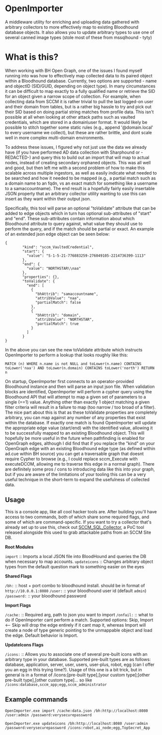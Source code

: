 # OpenImporter

A middleware utility for enriching and uploading data gathered with arbitrary collectors to more effectively map to existing Bloodhound database objects. It also allows you to update arbitrary types to use one of several canned image types (stole most of these from mssqlhound - tyty)

# What is this?

When working with BH Open Graph, one of the issues I found myself running into was how to effectively map collected data to its paired object within a Bloodhound database. Currently, two options are supported - name and objectID (SID/GUID, depending on object type). In many circumstances it can be difficult to map exactly to a fully qualified name or retrieve the SID for an object given a narrow scope of collection. For example, when collecting data from SCCM it is rather trivial to pull the last logged-on user and their domain from tables, but is a rather big hassle to try and pick out their SID based on doing partial string matches from profile data. This isn't possible at all when looking at other attack paths such as vaulted credentials, which are stored in a domain\user format. It would likely be possible to stitch together some static rules (e.g., append '@domain.local' to every username we collect), but these are rather brittle, and dont scale well in more complex multi-domain environments. 

To address these issues, I figured why not just use the data we already have (if you have performed AD data collection with Sharphound or -REDACTED-) and query this to build out an import that will map to actual nodes, instead of creating secondary orphaned objects. This was all well and good, but then left me with a second problem of how to make this scalable across multiple ingestors, as well as easily indicate what needed to be searched and how it needed to be mapped (e.g., a partial match such as a domain name to an fqdn, vs an exact match for something like a username to a samaccountname). The end result is a hopefully fairly easily insertable JSON property that an arbitrary collector utility wanting to use this can insert as they want within their output json. 

Specifically, this tool will parse an optional "toValidate" attribute that can be added to edge objects which in turn has optional sub-attributes of "start" and "end". These sub-attributes contain information about which Bloodhound attribute to query against, what value they should use to perform the query, and if the match should be partial or exact. An example of an extended json edge object can be seen below:

```
{
        "kind": "sccm_VaultedCredential",
        "start": {
          "value": "S-1-5-21-776883259-276049105-2214736399-1113"
        },
        "end": {
          "value": "NORTHSTAR\\naa"
        },
        "properties": {},
        "toValidate": {
          "end": [
            {
              "bhAttrib": "samaccountname",
              "attribValue": "naa",
              "partialMatch": false
            },
            {
              "bhAttrib": "domain",
              "attribValue": "NORTHSTAR",
              "partialMatch": true
            }
          ]
        }
}
```

In the above you can see the new toValidate attribute which instructs OpenImporter to perform a lookup that looks roughly like this:

`MATCH (n) WHERE n.name is not NULL and toLower(n.name) CONTAINS toLower('naa') AND toLower(n.domain) CONTAINS toLower('north') RETURN n`

On startup, OpenImporter first connects to an operator-provided Bloodhound instance and then will parse an input json file. When validation blocks are identified, OpenImporter will perform a cypher query using the Bloodhound API that will attempt to map a given set of parameters to a single (==1) value. Anything other than exactly 1 object matching a given filter criteria will result in a failure to map (too narrow / too broad of a filter). The nice part about this is that as these toValidate properties are completely arbitrary, you can map against any number of any properties that exist within the database. If exactly one match is found OpenImporter will update the appropriate edge value (start/end) with the identified value, allowing it to be successfully mapped to an existing Bloodhound object. This will hopefully be more useful in the future when pathfinding is enabled for OpenGraph edges, although I did find that if you replace the "kind" on your OpenGraph edge with an existing Bloodhound edge type (as defined within ad.cue within BH source) you can get a traversable graph that doesnt require Cypher to browse (e.g., I could replace sccm_Execute with executeDCOM, allowing me to traverse this edge in a normal graph). There are definitely some pros / cons to introducing data like this into your graph, but if you are aware of the limitations of your tooling this can be a very useful technique in the short-term to expand the usefulness of collected data.

## Usage

This is a console app, like all cool hacker tools are. After building you'll have access to two commands, both of which share some required flags, and some of which are command-specific. If you want to try a collector that's already set up to use this, check out [SCCM_SQL_Collector](https://github.com/G0ldenGunSec/SCCM_SQL_Collector), a PoC tool released alongside this used to grab attackable paths from an SCCM Site DB.

**Root Modules**

`import` :: Imports a local JSON file into BloodHound and queries the DB when necessary to map accounts.
`updateicons` :: Changes arbitrary object types from the default question mark to something easier on the eyes

**Shared Flags**

`/bh:` :: host + port combo to bloodhound install. should be in format of `http://10.0.0.1:8080`
`/user:` :: your bloodhound user id (default `admin`)
`/password:` :: your bloodhound password

**Import Flags**

`/cache:` :: Required arg, path to json you want to import
`/onfail:` :: what to do if OpenImporter cant perform a match. Supported options: Skip, Import   <-- Skip will drop the edge entirely if it cant map it, whereas Import will create a node of type generic pointing to the unmappable object and load the edge. Default behavior is Import.

**UpdateIcons Flags**

`/icons:` :: Allows you to associate one of several pre-built icons with an arbitrary type in your database. Supported pre-built types are as follows: database, application, server, user, users, user-plus, robot, egg (can I offer you an egg in this trying time?). Usage of this one is a bit trick, but in general is in a format of /icons:[pre-built type],[your custom type];[other pre-built type],[other custom type]...  so like `/icons:database,sccm_app;egg,sccm_administrator`

## Example commands

`OpenImporter.exe import /cache:data.json /bh:http://localhost:8080 /user:admin /password:verysecurepassword`

`OpenImporter.exe updateicons /bh:http://localhost:8080 /user:admin /password:verysecurepassword /icons:robot,ai_node;egg,TopSecret_App`







